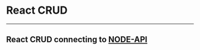 # React CRUD

--- 

## React CRUD connecting to [NODE-API](https://github.com/ziadelidrissi/NODE-API)

